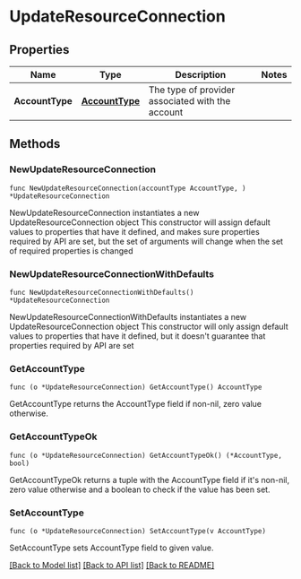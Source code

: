 # UpdateResourceConnection

## Properties

Name | Type | Description | Notes
------------ | ------------- | ------------- | -------------
**AccountType** | [**AccountType**](AccountType.md) | The type of provider associated with the account | 

## Methods

### NewUpdateResourceConnection

`func NewUpdateResourceConnection(accountType AccountType, ) *UpdateResourceConnection`

NewUpdateResourceConnection instantiates a new UpdateResourceConnection object
This constructor will assign default values to properties that have it defined,
and makes sure properties required by API are set, but the set of arguments
will change when the set of required properties is changed

### NewUpdateResourceConnectionWithDefaults

`func NewUpdateResourceConnectionWithDefaults() *UpdateResourceConnection`

NewUpdateResourceConnectionWithDefaults instantiates a new UpdateResourceConnection object
This constructor will only assign default values to properties that have it defined,
but it doesn't guarantee that properties required by API are set

### GetAccountType

`func (o *UpdateResourceConnection) GetAccountType() AccountType`

GetAccountType returns the AccountType field if non-nil, zero value otherwise.

### GetAccountTypeOk

`func (o *UpdateResourceConnection) GetAccountTypeOk() (*AccountType, bool)`

GetAccountTypeOk returns a tuple with the AccountType field if it's non-nil, zero value otherwise
and a boolean to check if the value has been set.

### SetAccountType

`func (o *UpdateResourceConnection) SetAccountType(v AccountType)`

SetAccountType sets AccountType field to given value.



[[Back to Model list]](../README.md#documentation-for-models) [[Back to API list]](../README.md#documentation-for-api-endpoints) [[Back to README]](../README.md)


